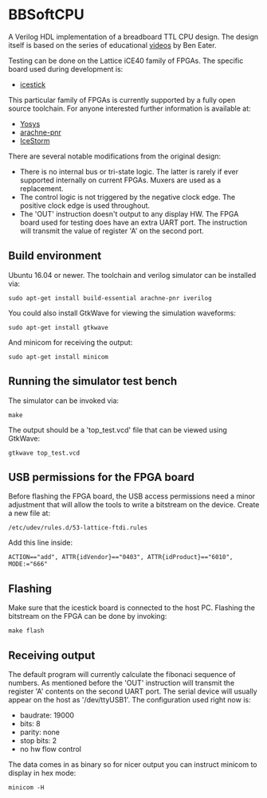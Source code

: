 # BBSoftCPU

A Verilog HDL implementation of a breadboard TTL CPU design. The design itself is based on the
series of educational [videos][1] by Ben Eater.

Testing can be done on the Lattice iCE40 family of FPGAs. The specific board used during development is:

* [icestick][2]

This particular family of FPGAs is currently supported by a fully open source toolchain.
For anyone interested further information is available at:

* [Yosys][3]
* [arachne-pnr][4]
* [IceStorm][5]

There are several notable modifications from the original design:

* There is no internal bus or tri-state logic. The latter is rarely if ever supported internally on current FPGAs. Muxers
are used as a replacement.
* The control logic is not triggered by the negative clock edge. The positive clock edge is used throughout.
* The 'OUT' instruction doesn't output to any display HW. The FPGA board used for testing does have an extra UART port.
The instruction will transmit the value of register 'A' on the second port.

## Build environment

Ubuntu 16.04 or newer. The toolchain and verilog simulator can be installed via:

```
sudo apt-get install build-essential arachne-pnr iverilog
```

You could also install GtkWave for viewing the simulation waveforms:

```
sudo apt-get install gtkwave
```

And minicom for receiving the output:

```
sudo apt-get install minicom
```

## Running the simulator test bench

The simulator can be invoked via:

```
make
```

The output should be a 'top_test.vcd' file that can be viewed using GtkWave:

```
gtkwave top_test.vcd
```

## USB permissions for the FPGA board

Before flashing the FPGA board, the USB access permissions need a minor adjustment that will allow the tools to
write a bitstream on the device. Create a new file at:
```
/etc/udev/rules.d/53-lattice-ftdi.rules
```

Add this line inside:

```
ACTION=="add", ATTR{idVendor}=="0403", ATTR{idProduct}=="6010", MODE:="666"
```

## Flashing

Make sure that the icestick board is connected to the host PC.
Flashing the bitstream on the FPGA can be done by invoking:

```
make flash
```

## Receiving output

The default program will currently calculate the fibonaci sequence of numbers.
As mentioned before the 'OUT' instruction will transmit the register 'A' contents on the second UART port.
The serial device will usually appear on the host as '/dev/ttyUSB1'. The configuration used right now is:

* baudrate: 19000
* bits: 8
* parity: none
* stop bits: 2
* no hw flow control

The data comes in as binary so for nicer output you can instruct minicom to display in hex mode:

```
minicom -H
```

[1]: https://www.youtube.com/user/eaterbc
[2]: http://www.latticesemi.com/icestick
[3]: http://www.clifford.at/yosys/
[4]: https://github.com/cseed/arachne-pnr
[5]: http://www.clifford.at/icestorm/

